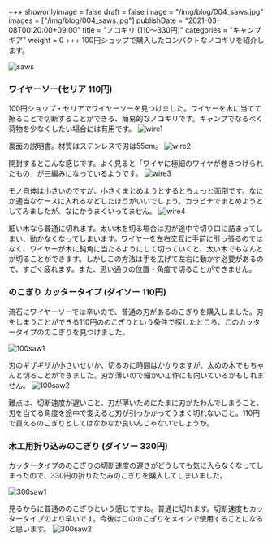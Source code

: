 +++
showonlyimage = false
draft = false
image = "/img/blog/004_saws.jpg"
images = ["/img/blog/004_saws.jpg"]
publishDate = "2021-03-08T00:20:00+09:00"
title = "ノコギリ (110〜330円)"
categories = "キャンプギア"
weight = 0
+++
100円ショップで購入したコンパクトなノコギリを紹介します。
<!--more-->
![saws](/img/blog/004_saws.jpg)

### ワイヤーソー(セリア 110円)

100円ショップ・セリアでワイヤーソーを見つけました。ワイヤーを木に当てて擦ることで切断することができる、簡易的なノコギリです。キャンプでなるべく荷物を少なくしたい場合には有用です。
![wire1](/img/blog/004_wire1.jpg)

裏面の説明書。材質はステンレスで刃は55cm。
![wire2](/img/blog/004_wire2.jpg)

開封するとこんな感じです。よく見ると「ワイヤに極細のワイヤが巻きつけられたもの」が三編みになっているようです。
![wire3](/img/blog/004_wire3.jpg)

モノ自体は小さいのですが、小さくまとめようとするとちょっと面倒です。なにか適当なケースに入れるなどしたほうがいいでしょう。カラビナでまとめようとしてみましたが、なにかうまくいってません。
![wire4](/img/blog/004_wire4.jpg)

細い木なら普通に切れます。太い木を切る場合は刃が途中で切り口に詰まってしまい、動かなくなってしまいます。ワイヤーを左右交互に手前に引っ張るのではなく、ワイヤーが木に鈍角に当たるようにして切っていくと、太い木でもなんとか切ることができます。しかしこの方法は手を広げて左右に動かす必要があるので、すごく疲れます。また、思い通りの位置・角度で切ることができません。

### のこぎり カッタータイプ (ダイソー 110円)

流石にワイヤーソーでは辛いので、普通の刃があるのこぎりを購入しました。刃をしまうことができる110円ののこぎりという条件で探したところ、このカッタータイプののこぎりを見つけました。

![100saw1](/img/blog/004_100saw1.jpg)

刃のギザギザが小さいせいか、切るのに時間はかかりますが、太めの木でもちゃんと切ることができました。刃が薄いので細かい工作にも向いているかもしれません。
![100saw2](/img/blog/004_100saw2.jpg)

難点は、切断速度が遅いこと、刃が薄いためにたまに刃がたわんでしまうこと、刃を当てる角度を途中で変えると刃が引っかかってうまく切れないこと。110円で買えるのこぎりとしてはなかなか良いんじゃないでしょうか。

### 木工用折り込みのこぎり (ダイソー 330円)

カッタータイプののこぎりの切断速度の遅さがどうしても気に入らなくなってしまったので、330円の折りたたみのこぎりを購入してしまいました。

![300saw1](/img/blog/004_300saw1.jpg)

見るからに普通ののこぎりという感じですね。普通に切れます。切断速度もカッタータイプのより早いです。今後はこののこぎりをメインで使用することになると思います。
![300saw2](/img/blog/004_300saw2.jpg)
